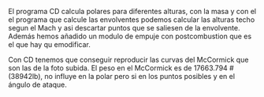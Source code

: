 El programa CD calcula polares para diferentes alturas, con la masa y con el el programa que calcule las envolventes podemos calcular las alturas techo segun el Mach y asi descartar puntos que se saliesen de la envolvente.
Además hemos añadido un modulo de empuje con postcombustion que es el que hay qu emodificar.

Con CD tenemos que conseguir reproducir las curvas del McCormick que son las de la foto subida. El peso en el McCormick es de 17663.794 # (38942lb), no influye en la polar pero si en los puntos posibles y en el ángulo de ataque.

